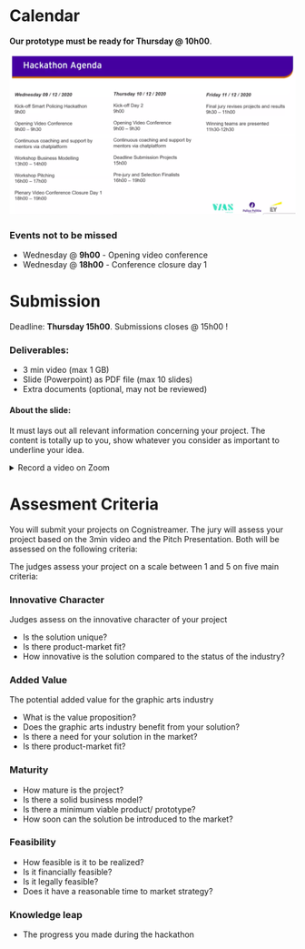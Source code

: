 
# Calendar

**Our prototype must be ready for Thursday @ 10h00**.

<p align="center">
  <img src="docs/images/calendar.png">
</p>

### Events not to be missed

 - Wednesday @ **9h00** - Opening video conference
 - Wednesday @ **18h00** - Conference closure day 1


# Submission
Deadline: **Thursday 15h00**. Submissions closes @ 15h00 !

### Deliverables:

 - 3 min video (max 1 GB)
 - Slide (Powerpoint) as PDF file (max 10 slides)
 - Extra documents (optional, may not be reviewed)

#### About the slide:

It must lays out all relevant information concerning your project. The content is totally up to you, show whatever you consider as important to underline your idea.

<details>
  <summary>Record a video on Zoom</summary>
  
1. Create a free zoom account: https://zoom.us/signup 

2. Start a zoom meeting  

3. Connect your audio and video (for good sound quality, consider using a headset) 

4. If you like to present your screen (PowerPoint, pdf, video, ..) make sure to enable ‘share computer sound’ when sharing your screen 

5. Click the record option 

6. Stop the recording or close the call when you are finished 

7. Choose a folder to save the recording on your computer. You are done! 

8. More info can be found here: https://support.zoom.us/hc/en-us/articles/201362473-Local-recording Please note that a free zoom account offers unlimited 1:1 meetings but group meetings are limited to 40 minutes per session.  
  
</details>

# Assesment Criteria

You will submit your projects on Cognistreamer. The jury will assess your project based on the 3min video and the Pitch Presentation. Both will be assessed on the following criteria: 

The judges assess your project on a scale between 1 and 5 on five main criteria: 

### Innovative Character 
Judges assess on the innovative character of your project 

- Is the solution unique? 
- Is there product-market fit? 
- How innovative is the solution compared to the status of the industry?  

### Added Value 
The potential added value for the graphic arts industry 

- What is the value proposition?
- Does the graphic arts industry benefit from your solution? 
- Is there a need for your solution in the market? 
- Is there product-market fit? 

### Maturity

- How mature is the project? 
- Is there a solid business model? 
- Is there a minimum viable product/ prototype? 
- How soon can the solution be introduced to the market? 

### Feasibility 

- How feasible is it to be realized? 
- Is it financially feasible? 
- Is it legally feasible? 
- Does it have a reasonable time to market strategy? 

### Knowledge leap 
- The progress you made during the hackathon 